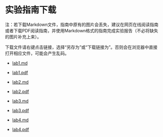 # 实验指南下载

注：若下载Markdown文件，指南中原有的图片会丢失，建议在网页在线阅读指南或者下载PDF阅读指南，并使用Markdown格式的指南完成实验报告（不必将缺失的图片补充上来）。

下载文件请右键点击链接，选择“另存为”或“下载链接为”。否则会在浏览器中直接打开相应文件，可能会产生乱码。

- <a href="https://raw.githubusercontent.com/zjuerdfl/2023_EBD/main/docs/docs/lab1/lab1_guide.md" target="_blank" download="lab1_guide.md" >lab1.md</a>

- <a href="https://raw.githubusercontent.com/zjuerdfl/2023_EBD/main/docs/docs/lab1/lab1_guide.pdf" target="_blank" download="lab1_guide.pdf">lab1.pdf</a>

- <a href="https://raw.githubusercontent.com/zjuerdfl/2023_EBD/main/docs/docs/lab2/lab2_guide.md" target="_blank" download="lab2_guide.md" >lab2.md</a>

- <a href="https://raw.githubusercontent.com/zjuerdfl/2023_EBD/main/docs/docs/lab2/lab2_guide.pdf" target="_blank" download="lab2_guide.pdf">lab2.pdf</a>

- <a href="https://raw.githubusercontent.com/zjuerdfl/2023_EBD/main/docs/docs/lab3/lab3_guide.md" target="_blank" download="lab3_guide.md" >lab3.md</a>

- <a href="https://raw.githubusercontent.com/zjuerdfl/2023_EBD/main/docs/docs/lab3/lab3_guide.pdf" target="_blank" download="lab3_guide.pdf">lab3.pdf</a>

- <a href="https://raw.githubusercontent.com/zjuerdfl/2023_EBD/main/docs/docs/lab4/lab4_guide.md" target="_blank" download="lab4_guide.md" >lab4.md</a>

- <a href="https://raw.githubusercontent.com/zjuerdfl/2023_EBD/main/docs/docs/lab4/lab4_guide.pdf" target="_blank" download="lab4_guide.pdf">lab4.pdf</a>
